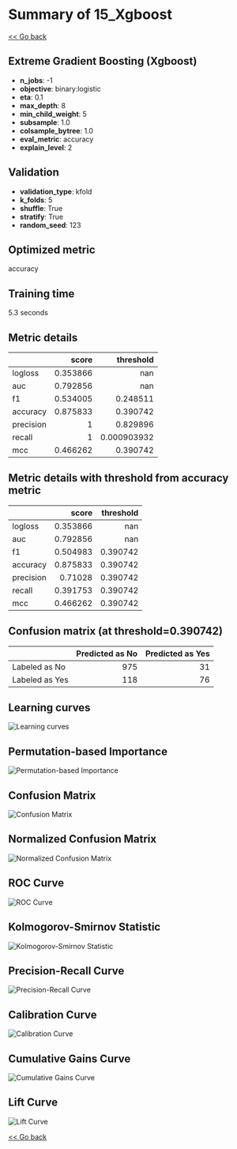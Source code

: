 # Summary of 15_Xgboost

[<< Go back](../README.md)


## Extreme Gradient Boosting (Xgboost)
- **n_jobs**: -1
- **objective**: binary:logistic
- **eta**: 0.1
- **max_depth**: 8
- **min_child_weight**: 5
- **subsample**: 1.0
- **colsample_bytree**: 1.0
- **eval_metric**: accuracy
- **explain_level**: 2

## Validation
 - **validation_type**: kfold
 - **k_folds**: 5
 - **shuffle**: True
 - **stratify**: True
 - **random_seed**: 123

## Optimized metric
accuracy

## Training time

5.3 seconds

## Metric details
|           |    score |     threshold |
|:----------|---------:|--------------:|
| logloss   | 0.353866 | nan           |
| auc       | 0.792856 | nan           |
| f1        | 0.534005 |   0.248511    |
| accuracy  | 0.875833 |   0.390742    |
| precision | 1        |   0.829896    |
| recall    | 1        |   0.000903932 |
| mcc       | 0.466262 |   0.390742    |


## Metric details with threshold from accuracy metric
|           |    score |   threshold |
|:----------|---------:|------------:|
| logloss   | 0.353866 |  nan        |
| auc       | 0.792856 |  nan        |
| f1        | 0.504983 |    0.390742 |
| accuracy  | 0.875833 |    0.390742 |
| precision | 0.71028  |    0.390742 |
| recall    | 0.391753 |    0.390742 |
| mcc       | 0.466262 |    0.390742 |


## Confusion matrix (at threshold=0.390742)
|                |   Predicted as No |   Predicted as Yes |
|:---------------|------------------:|-------------------:|
| Labeled as No  |               975 |                 31 |
| Labeled as Yes |               118 |                 76 |

## Learning curves
![Learning curves](learning_curves.png)

## Permutation-based Importance
![Permutation-based Importance](permutation_importance.png)
## Confusion Matrix

![Confusion Matrix](confusion_matrix.png)


## Normalized Confusion Matrix

![Normalized Confusion Matrix](confusion_matrix_normalized.png)


## ROC Curve

![ROC Curve](roc_curve.png)


## Kolmogorov-Smirnov Statistic

![Kolmogorov-Smirnov Statistic](ks_statistic.png)


## Precision-Recall Curve

![Precision-Recall Curve](precision_recall_curve.png)


## Calibration Curve

![Calibration Curve](calibration_curve_curve.png)


## Cumulative Gains Curve

![Cumulative Gains Curve](cumulative_gains_curve.png)


## Lift Curve

![Lift Curve](lift_curve.png)



[<< Go back](../README.md)
